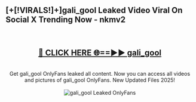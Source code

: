 <h2>[+[!VIRALS!]+]gali_gool Leaked Video Viral On Social X Trending Now - nkmv2</h2>
<br>
<div align="center">
<h2><a href="https://libra.edu.pl?gali_gool" rel="nofollow">🔴 CLICK HERE 🌐==►► gali_gool</a></h2>
<br>
Get gali_gool OnlyFans leaked all content. Now you can access all videos and pictures of gali_gool OnlyFans. New Updated Files 2025!
<br>
<br>
<a href="https://libra.edu.pl?gali_gool" rel="nofollow" data-target="animated-image.originalLink"><img src="https://i.ibb.co.com/WyWwxjT/player-gif2.gif" alt="gali_gool Leaked OnlyFans" style="max-width: 100%; display: inline-block;" data-target="animated-image.originalImage"></a>
</div>
<br>